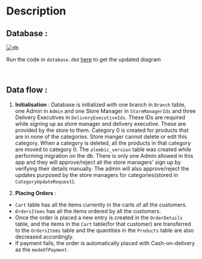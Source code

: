 # Description

## Database : 

![db](/static/img/db.jpg)

Run the code in `database.dbd` [here](https://dbdiagram.io/) to get the updated diagram

<br>

## Data flow :

1. <b>Initialisation</b> : Database is initialized with one branch in `Branch` table, one Admin in `Admin` and one Store Manager in `StoreManagerIds` and three Delivery Executives in `DeliveryExecutiveIds`. These IDs are required while signing up as store manager and delivery executive. These are provided by the store to them. Category 0 is created for products that are in none of the categories. Store manger cannot delete or edit this category. When a category is deleted, all the products in that category are moved to category 0. The `alembic_version` table was created while performing migration on the db. There is only one Admin allowed in this app and they will approve/reject all the store managers' sign up by verifying their details manually. The admin will also approve/reject the updates purposed by the store managers for categories(stored in `CategoryUpdateRequest`).

2. <b>Placing Orders</b> :

- `Cart` table has all the items currently in the carts of all the customers.
- `OrdersItems` has all the items ordered by all the customers.
- Once the order is placed a new entry is created in the `OrderDetails` table, and the items
in the `Cart` table(for that customer) are transferred to the `OrdersItems` table and the quantities in the `Products` table are also decreased accordingly.
- If payment fails, the order is automatically placed with Cash-on-delivery as the `modeOfPayment`.